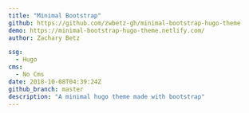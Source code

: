 ```yaml
---
title: "Minimal Bootstrap"
github: https://github.com/zwbetz-gh/minimal-bootstrap-hugo-theme
demo: https://minimal-bootstrap-hugo-theme.netlify.com/
author: Zachary Betz

ssg:
  - Hugo
cms:
  - No Cms
date: 2018-10-08T04:39:24Z
github_branch: master
description: "A minimal hugo theme made with bootstrap"
---
```

